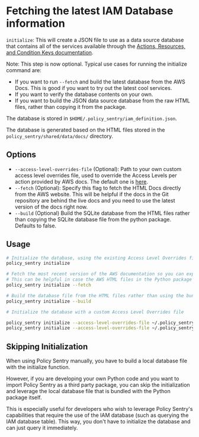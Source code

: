 Fetching the latest IAM Database information
============================================

`initialize`: This will create a JSON file to use as a data source database that contains all of the services available through the [Actions, Resources, and Condition Keys documentation](https://docs.aws.amazon.com/IAM/latest/UserGuide/reference_policies_actions-resources-contextkeys.html).

Note: This step is now optional. Typical use cases for running the initialize command are:
* If you want to run `--fetch` and build the latest database from the AWS Docs. This is good if you want to try out the latest cool services.
* If you want to verify the database contents on your own.
* If you want to build the JSON data source database from the raw HTML files, rather than copying it from the package.

The database is stored in `$HOME/.policy_sentry/iam_definition.json`.

The database is generated based on the HTML files stored in the `policy_sentry/shared/data/docs/` directory.

Options
-------

-   `--access-level-overrides-file` (Optional): Path to your own custom access level overrides file, used to override the Access Levels per action provided by AWS docs. The default one is [here](https://github.com/salesforce/policy_sentry/blob/master/policy_sentry/shared/data/access-level-overrides.yml).
-   `--fetch` (Optional): Specify this flag to fetch the HTML Docs directly from the AWS website. This will be helpful if the docs in the Git repository are behind the live docs and you need to use the latest version of the docs right now.
-   `--build` (Optional) Build the SQLite database from the HTML files rather than copying the SQLite database file from the python package. Defaults to false.

Usage
-----

```bash
# Initialize the database, using the existing Access Level Overrides file
policy_sentry initialize

# Fetch the most recent version of the AWS documentation so you can experiment with new services.
# This can be helpful in case the AWS HTML files in the Python package are outdated, even if it is a week old
policy_sentry initialize --fetch

# Build the database file from the HTML files rather than using the bundled binary.
policy_sentry initialize --build

# Initialize the database with a custom Access Level Overrides file

policy_sentry initialize --access-level-overrides-file ~/.policy_sentry/access-level-overrides.yml
policy_sentry initialize --access-level-overrides-file ~/.policy_sentry/overrides-resource-policies.yml
```

Skipping Initialization
-----------------------

When using Policy Sentry manually, you have to build a local database file with the initialize function.

However, if you are developing your own Python code and you want to import Policy Sentry as a third party package, you can skip the initialization and leverage the local database file that is bundled with the Python package itself.

This is especially useful for developers who wish to leverage Policy Sentry's capabilities that require the use of the IAM database (such as querying the IAM database table). This way, you don't have to initialize the database and can just query it immediately.
